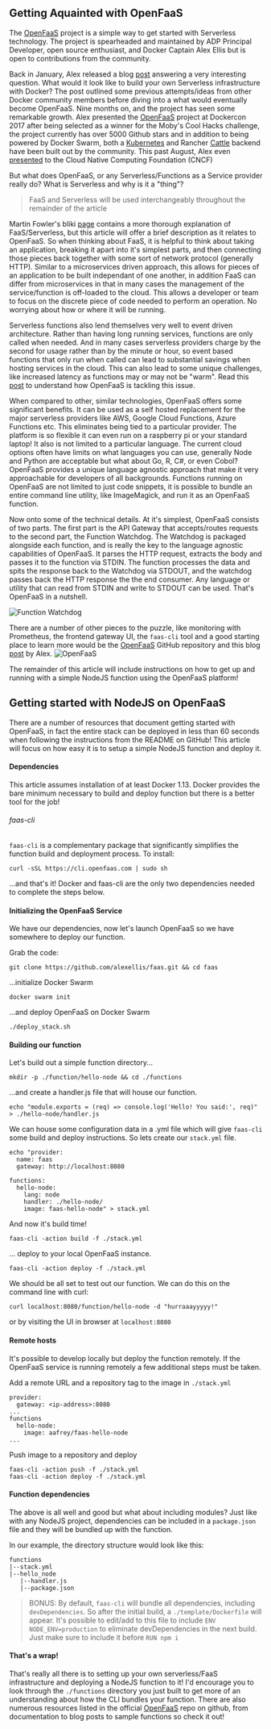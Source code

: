 ## Getting Aquainted with OpenFaaS

The [OpenFaaS](https://github.com/alexellis/faas) project is a simple
way to get started with Serverless technology. The project is spearheaded
and maintained by ADP Principal Developer, open source enthusiast,
and Docker Captain Alex Ellis but is open to contributions from the community.

Back in January, Alex released a blog
[post](https://blog.alexellis.io/functions-as-a-service/) answering a
very interesting question. What would it look like to build your own
Serverless infrastructure with Docker? The post outlined some previous
attempts/ideas from other Docker community members before diving into a
what would eventually become OpenFaaS. Nine months on, and the project
has seen some remarkable growth. Alex presented the
[OpenFaaS](https://github.com/alexellis/faas) project at Dockercon 2017
after being selected as a winner for the Moby's Cool Hacks challenge,
the project currently has over 5000 Github stars and in addition to
being powered by Docker Swarm, both a
[Kubernetes](https://github.com/alexellis/faas-netes) and Rancher
[Cattle](https://github.com/kenfdev/faas-rancher) backend have been built
out by the community. This past August, Alex even [presented](https://blog.alexellis.io/openfaas-cncf-workgroup/)
to the Cloud Native Computing Foundation (CNCF)

But what does OpenFaaS, or any Serverless/Functions as a Service provider
really do? What is Serverless and why is it a "thing"?

> FaaS and Serverless will be used interchangeably throughout the
> remainder of the article

Martin Fowler's bliki [page](https://martinfowler.com/articles/serverless.html)
contains a more thorough explanation of FaaS/Serverless, but this article will offer a brief
description as it relates to OpenFaaS. So when thinking about FaaS, it is helpful to think
about taking an application, breaking it apart into it's simplest parts,
and then connecting those pieces back together with some sort of
network protocol (generally HTTP). Similar to a microservices driven
approach, this allows for pieces of an application to be built
independant of one another, in addition FaaS can differ from
microservices in that in many cases the management of the
service/function is off-loaded to the cloud. This allows a developer or team
to focus on the discrete piece of code needed to perform an
operation. No worrying about how or where it will be running.

Serverless functions also lend themselves very well to event driven architecture.
Rather than having long running services, functions are only called when needed. And in
many cases serverless providers charge by the second for usage rather
than by the minute or hour, so event based functions that only run when
called can lead to substantial savings when hosting services in the
cloud. This can also lead to some unique challenges, like increased
latency as functions may or may not be "warm". Read this
[post](https://blog.alexellis.io/openfaas-serverless-acceleration/) to
understand how OpenFaaS is tackling this issue.

When compared to other, similar technologies, OpenFaaS offers some significant
benefits. It can be used as a self hosted replacement for the major serverless providers like
AWS, Google Cloud Functions, Azure Functions etc. This eliminates being
tied to a particular provider. The platform is so flexible it can even
run on a raspberry pi or your standard laptop! It also is not limited to a particular language.
The current cloud options often have limits on what languages you can use,
generally Node and Python are acceptable but what about Go, R, C#, or even
Cobol? OpenFaaS provides a unique language agnostic approach that make
it very approachable for developers of all backgrounds. Functions
running on OpenFaaS are not limited to just code snippets, it is possible
to bundle an entire command line utility, like ImageMagick, and run it
as an OpenFaaS function.

Now onto some of the technical details. At it's simplest, OpenFaaS consists of two
parts. The first part is the API Gateway that accepts/routes requests to the second part,
the Function Watchdog. The Watchdog is packaged alongside each function, and
is really the key to the language agnostic capabilities of OpenFaaS. It
parses the HTTP request, extracts the body and passes it to the function
via STDIN. The function processes the data and spits the response back
to the Watchdog via STDOUT, and the watchdog passes back the HTTP
response the the end consumer. Any language or utility that can read
from STDIN and write to STDOUT can be used. That's OpenFaaS in a nutshell.

![Function Watchdog](https://camo.githubusercontent.com/61c169ab5cd01346bc3dc7a11edc1d218f0be3b4/68747470733a2f2f7062732e7477696d672e636f6d2f6d656469612f4447536344626c554941416f34482d2e6a70673a6c61726765)

There are a number of other pieces to the puzzle, like monitoring with
Prometheus, the frontend gateway UI, the `faas-cli` tool and a good
starting place to learn more would be the
[OpenFaaS](https://github.com/alexellis/faas) GitHub repository
and this blog
[post](https://blog.alexellis.io/introducing-functions-as-a-service/) by Alex.
![OpenFaaS](https://camo.githubusercontent.com/08bc7c0c4f882ef5eadaed797388b27b1a3ca056/68747470733a2f2f7062732e7477696d672e636f6d2f6d656469612f4446726b46344e586f41414a774e322e6a7067)

The remainder of this article will include instructions on how to get up
and running with a simple NodeJS function using the OpenFaaS platform!

## Getting started with NodeJS on OpenFaaS

There are a number of resources that document getting started with
OpenFaaS, in fact the entire stack can be deployed in less than 60
seconds when following the instructions from the README on GitHub!
This article will focus on how easy it is to setup a simple NodeJS
function and deploy it.

#### Dependencies

This article assumes installation of at least Docker 1.13. Docker
provides the bare minimum necessary to build and deploy function but
there is a better tool for the job!

###### faas-cli

`faas-cli` is a complementary package that significantly simplifies the
function build and deployment process. To install:
```
curl -sSL https://cli.openfaas.com | sudo sh
```

...and that's it! Docker and faas-cli are the only two
dependencies needed to complete the steps below.

#### Initializing the OpenFaaS Service

We have our dependencies, now let's launch OpenFaaS so we have
somewhere to deploy our function.

Grab the code:
```
git clone https://github.com/alexellis/faas.git && cd faas
```

...initialize Docker Swarm
```
docker swarm init
```

...and deploy OpenFaaS on Docker Swarm
```
./deploy_stack.sh
```

#### Building our function

Let's build out a simple function directory...
```
mkdir -p ./function/hello-node && cd ./functions
```

...and create a handler.js file that will house our function.
```
echo "module.exports = (req) => console.log('Hello! You said:', req)" > ./hello-node/handler.js
```

We can house some configuration data in a .yml file which will give
`faas-cli` some build and deploy instructions. So lets create our
`stack.yml` file.
```
echo "provider:
  name: faas
  gateway: http://localhost:8080

functions:
  hello-node:
    lang: node
    handler: ./hello-node/
    image: faas-hello-node" > stack.yml
```

And now it's build time!
```
faas-cli -action build -f ./stack.yml
```

... deploy to your local OpenFaaS instance.
```
faas-cli -action deploy -f ./stack.yml
```

We should be all set to test out our function. We can do this on the
command line with curl:
```
curl localhost:8080/function/hello-node -d "hurraaayyyyy!"
```

or by visiting the UI in browser at `localhost:8080`

#### Remote hosts

It's possible to develop locally but deploy the function remotely. If
the OpenFaaS service is running remotely a few additional steps must be
taken.

Add a remote URL and a repository tag to the image in `./stack.yml`
```
provider:
  gateway: <ip-address>:8080
...
functions
  hello-node:
    image: aafrey/faas-hello-node
...
```

Push image to a repository and deploy
```
faas-cli -action push -f ./stack.yml
faas-cli -action deploy -f ./stack.yml
```

#### Function dependencies

The above is all well and good but what about including modules? Just
like with any NodeJS project, dependencies can be included in a
`package.json` file and they will be bundled up with the function.

In our example, the directory structure would look like this:
```
functions
|--stack.yml
|--hello_node
   |--handler.js
   |--package.json
```
> BONUS: By default, `faas-cli` will bundle all dependencies, including `devDependencies`. So after the initial build, a `./template/Dockerfile` will appear. It's possible to edit/add to this file to include `ENV NODE_ENV=production` to eliminate devDependencies in the next build. Just make sure to include it before `RUN npm i`

#### That's a wrap!

That's really all there is to setting up your own serverless/FaaS
infrastructure and deploying a NodeJS function to it! I'd encourage
you to look through the `./functions` directory you just built to
get more of an understanding about how the CLI bundles your function.
There are also numerous resources listed in the official
[OpenFaaS](https://github.com/alexellis.com/faas)
repo on github, from documentation to blog posts to sample functions
so check it out!


